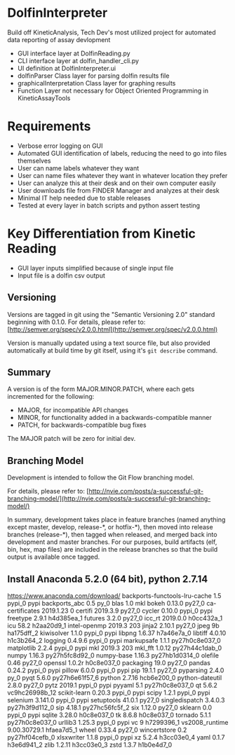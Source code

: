 # DolfinInterpreter
Build off KineticAnalysis, Tech Dev's most utilized project for automated data reporting of assay devlopment
  * GUI interface layer at DolfinReading.py
  * CLI interface layer at dolfin_handler_cli.py
  * UI definition at DolfinInterpreter.ui
  * dolfinParser Class layer for parsing dolfin results file
  * graphicalInterpretation Class layer for graphing results
  * Function Layer not necessary for Object Oriented Programming in KineticAssayTools

# Requirements
* Verbose error logging on GUI
* Automated GUI identification of labels, reducing the need to go into files themselves
* User can name labels whatever they want
* User can name files whatever they want in whatever location they prefer
* User can analyze this at their desk and on their own computer easily
* User downloads file from FINDER Manager and analyzes at their desk
* Minimal IT help needed due to stable releases
* Tested at every layer in batch scripts and python assert testing

# Key Differentiation from Kinetic Reading
  * GUI layer inputs simplified because of single input file
  * Input file is a dolfin csv output
  

## Versioning
Versions are tagged in git using the "Semantic Versioning 2.0" standard beginning with 0.1.0.
For details, please refer to: [http://semver.org/spec/v2.0.0.html](http://semver.org/spec/v2.0.0.html)

Version is manually updated using a text source file, but also provided automatically at build time by git itself, using it's `git describe` command.

## Summary
A version is of the form MAJOR.MINOR.PATCH, where each gets incremented for the following:

 * MAJOR, for incompatible API changes
 * MINOR, for functionality added in a backwards-compatible manner
 * PATCH, for backwards-compatible bug fixes

 The MAJOR patch will be zero for initial dev.

## Branching Model
Development is intended to follow the Git Flow branching model.

For details, please refer to: [http://nvie.com/posts/a-successful-git-branching-model/](http://nvie.com/posts/a-successful-git-branching-model/)

In summary, development takes place in feature branches (named anything except master, develop, release-\*, or hotfix-\*), then moved into release branches (release-\*), then tagged when released, and merged back into development and master branches.  For our purposes, build artifacts (elf, bin, hex, map files) are included in the release branches so that the build output is available once tagged.

## Install Anaconda 5.2.0 (64 bit), python 2.7.14
https://www.anaconda.com/download/
backports-functools-lru-cache 1.5                   pypi_0    pypi
backports_abc             0.5                        py_0
blas                      1.0                         mkl
bokeh                     0.13.0                   py27_0
ca-certificates           2019.1.23                     0
certifi                   2019.3.9                 py27_0
cycler                    0.10.0                   pypi_0    pypi
freetype                  2.9.1                h4d385ea_1
futures                   3.2.0                    py27_0
icc_rt                    2019.0.0             h0cc432a_1
icu                       58.2                 h2aa20d9_1
intel-openmp              2019.3                      203
jinja2                    2.10.1                   py27_0
jpeg                      9b                   ha175dff_2
kiwisolver                1.1.0                    pypi_0    pypi
libpng                    1.6.37               h7a46e7a_0
libtiff                   4.0.10               h1c3b264_2
logging                   0.4.9.6                  pypi_0    pypi
markupsafe                1.1.1            py27h0c8e037_0
matplotlib                2.2.4                    pypi_0    pypi
mkl                       2019.3                      203
mkl_fft                   1.0.12           py27h44c1dab_0
numpy                     1.16.3           py27h5fc8d92_0
numpy-base                1.16.3           py27hb1d0314_0
olefile                   0.46                     py27_0
openssl                   1.0.2r               h0c8e037_0
packaging                 19.0                     py27_0
pandas                    0.24.2                   pypi_0    pypi
pillow                    6.0.0                    pypi_0    pypi
pip                       19.1.1                   py27_0
pyparsing                 2.4.0                      py_0
pyqt                      5.6.0            py27h6e61f57_6
python                    2.7.16               hcb6e200_0
python-dateutil           2.8.0                    py27_0
pytz                      2019.1                   pypi_0    pypi
pyyaml                    5.1              py27h0c8e037_0
qt                        5.6.2            vc9hc26998b_12
scikit-learn              0.20.3                   pypi_0    pypi
scipy                     1.2.1                    pypi_0    pypi
selenium                  3.141.0                  pypi_0    pypi
setuptools                41.0.1                   py27_0
singledispatch            3.4.0.3          py27h3f9d112_0
sip                       4.18.1           py27hc56fc5f_2
six                       1.12.0                   py27_0
sklearn                   0.0                      pypi_0    pypi
sqlite                    3.28.0               h0c8e037_0
tk                        8.6.8                h0c8e037_0
tornado                   5.1.1            py27h0c8e037_0
urllib3                   1.25.3                   pypi_0    pypi
vc                        9                    h7299396_1
vs2008_runtime            9.00.30729.1         hfaea7d5_1
wheel                     0.33.4                   py27_0
wincertstore              0.2              py27hf04cefb_0
xlsxwriter                1.1.8                    pypi_0    pypi
xz                        5.2.4                h3cc03e0_4
yaml                      0.1.7                h3e6d941_2
zlib                      1.2.11               h3cc03e0_3
zstd                      1.3.7                h1b0e4d7_0